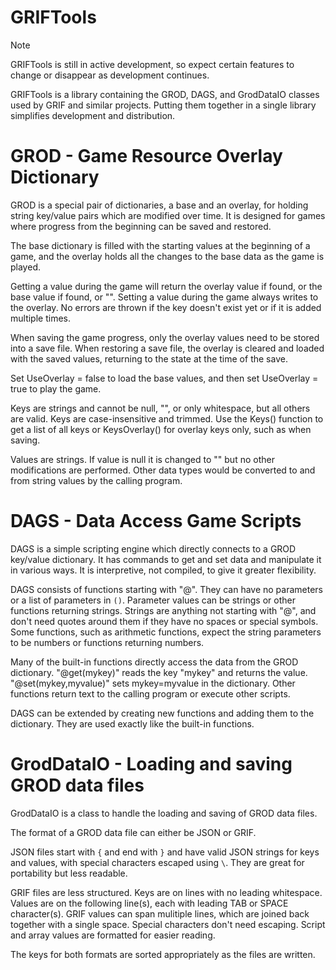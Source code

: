 # GRIFTools

> [!NOTE]  
> GRIFTools is still in active development, so expect certain features to change or disappear as development continues.

GRIFTools is a library containing the GROD, DAGS, and GrodDataIO classes used by GRIF and similar projects. Putting them together in a single library simplifies development and distribution.

# GROD - Game Resource Overlay Dictionary

GROD is a special pair of dictionaries, a base and an overlay, for holding string key/value pairs which are modified over time. It is designed for games where progress from the beginning can be saved and restored.

The base dictionary is filled with the starting values at the beginning of a game, and the overlay holds all the changes to the base data as the game is played.

Getting a value during the game will return the overlay value if found, or the base value if found, or "". Setting a value during the game always writes to the overlay. No errors are thrown if the key doesn't exist yet or if it is added multiple times.

When saving the game progress, only the overlay values need to be stored into a save file. When restoring a save file, the overlay is cleared and loaded with the saved values, returning to the state at the time of the save.

Set UseOverlay = false to load the base values, and then set UseOverlay = true to play the game.

Keys are strings and cannot be null, "", or only whitespace, but all others are valid. Keys are case-insensitive and trimmed. Use the Keys() function to get a list of all keys or KeysOverlay() for overlay keys only, such as when saving.

Values are strings. If value is null it is changed to "" but no other modifications are performed. Other data types would be converted to and from string values by the calling program.

# DAGS - Data Access Game Scripts

DAGS is a simple scripting engine which directly connects to a GROD key/value dictionary. It has commands to get and set data and manipulate it in various ways. It is interpretive, not compiled, to give it greater flexibility.

DAGS consists of functions starting with "@". They can have no parameters or a list of parameters in `()`. Parameter values can be strings or other functions returning strings. Strings are anything not starting with "@", and don't need quotes around them if they have no spaces or special symbols. Some functions, such as arithmetic functions, expect the string parameters to be numbers or functions returning numbers.

Many of the built-in functions directly access the data from the GROD dictionary. "@get(mykey)" reads the key "mykey" and returns the value. "@set(mykey,myvalue)" sets mykey=myvalue in the dictionary. Other functions return text to the calling program or execute other scripts.

DAGS can be extended by creating new functions and adding them to the dictionary. They are used exactly like the built-in functions.

# GrodDataIO - Loading and saving GROD data files

GrodDataIO is a class to handle the loading and saving of GROD data files.

The format of a GROD data file can either be JSON or GRIF.

JSON files start with `{` and end with `}` and have valid JSON strings for keys and values, with special characters escaped using `\`. They are great for portability but less readable.

GRIF files are less structured. Keys are on lines with no leading whitespace. Values are on the following line(s), each with leading TAB or SPACE character(s). GRIF values can span mulitiple lines, which are joined back together with a single space. Special characters don't need escaping. Script and array values are formatted for easier reading.

The keys for both formats are sorted appropriately as the files are written.

